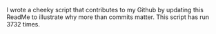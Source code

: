 I wrote a cheeky script that contributes to my Github by updating this ReadMe to illustrate why more than commits matter. This script has run 3732 times.
